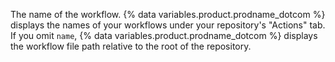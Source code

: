 The name of the workflow. {% data variables.product.prodname_dotcom %} displays the names of your workflows under your repository's "Actions" tab. If you omit `name`, {% data variables.product.prodname_dotcom %} displays the workflow file path relative to the root of the repository.